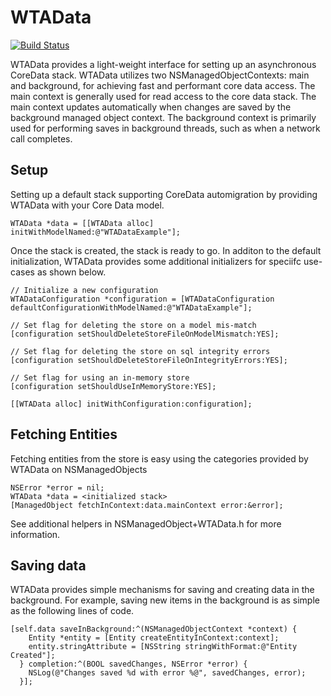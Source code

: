 WTAData
=======
[![Build Status](https://travis-ci.org/willowtreeapps/WTAData.svg?branch=develop)](https://travis-ci.org/willowtreeapps/WTAData?branch=develop)

WTAData provides a light-weight interface for setting up an asynchronous CoreData stack. WTAData utilizes two NSManagedObjectContexts: main and background, for achieving fast and performant core data access.  The main context is generally used for read access to the core data stack.  The main context updates automatically when changes are saved by the background managed object context.  The background context is primarily used for performing saves in background threads, such as when a network call completes.

## Setup

Setting up a default stack supporting CoreData automigration by providing WTAData with your Core Data model.

`WTAData *data = [[WTAData alloc] initWithModelNamed:@"WTADataExample"];`

Once the stack is created, the stack is ready to go.  In additon to the default initialization, WTAData provides some additional initializers for speciifc use-cases as shown below.

````
// Initialize a new configuration
WTADataConfiguration *configuration = [WTADataConfiguration defaultConfigurationWithModelNamed:@"WTADataExample"];

// Set flag for deleting the store on a model mis-match
[configuration setShouldDeleteStoreFileOnModelMismatch:YES];

// Set flag for deleting the store on sql integrity errors
[configuration setShouldDeleteStoreFileOnIntegrityErrors:YES];

// Set flag for using an in-memory store
[configuration setShouldUseInMemoryStore:YES];

[[WTAData alloc] initWithConfiguration:configuration];
`````

## Fetching Entities

Fetching entities from the store is easy using the categories provided by WTAData on NSManagedObjects

```
NSError *error = nil;
WTAData *data = <initialized stack>
[ManagedObject fetchInContext:data.mainContext error:&error];
```

See additional helpers in NSManagedObject+WTAData.h for more information.

## Saving data

WTAData provides simple mechanisms for saving and creating data in the background.  For example, saving new items in the background is as simple as the following lines of code.

```
[self.data saveInBackground:^(NSManagedObjectContext *context) {
    Entity *entity = [Entity createEntityInContext:context];
    entity.stringAttribute = [NSString stringWithFormat:@"Entity Created"];
  } completion:^(BOOL savedChanges, NSError *error) {
    NSLog(@"Changes saved %d with error %@", savedChanges, error);
  }];
  
